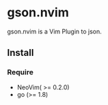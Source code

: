 # gson.nvim

gson.nvim is a Vim Plugin to json.


## Install

### Require

- NeoVim( >= 0.2.0)
- go (>= 1.8)
